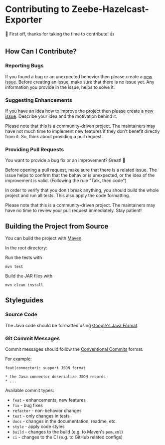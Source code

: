 # Contributing to Zeebe-Hazelcast-Exporter

:tada: First off, thanks for taking the time to contribute! :+1:

## How Can I Contribute?

### Reporting Bugs

If you found a bug or an unexpected behevior then please create
a [new issue](https://github.com/camunda-community-hub/zeebe-hazelcast-exporter/issues). Before creating an issue, make sure
that there is no issue yet. Any information you provide in the issue, helps to solve it.

### Suggesting Enhancements

If you have an idea how to improve the project then please create
a [new issue](https://github.com/camunda-community-hub/zeebe-hazelcast-exporter/issues). Describe your idea and the
motivation behind it.

Please note that this is a community-driven project. The maintainers may have not much time to implement new features if
they don't benefit directly from it. So, think about providing a pull request.

### Providing Pull Requests

You want to provide a bug fix or an improvement? Great! :tada:

Before opening a pull request, make sure that there is a related issue. The issue helps to confirm that the behavior is
unexpected, or the idea of the improvement is valid. (Following the rule "Talk, then code")

In order to verify that you don't break anything, you should build the whole project and run all tests. This also apply
the code formatting.

Please note that this is a community-driven project. The maintainers may have no time to review your pull request
immediately. Stay patient!

## Building the Project from Source

You can build the project with [Maven](http://maven.apache.org).

In the root directory:

Run the tests with

```
mvn test
```

Build the JAR files with

```
mvn clean install
```

## Styleguides

### Source Code

The Java code should be formatted using [Google's Java Format](https://github.com/google/google-java-format).

### Git Commit Messages

Commit messages should follow the [Conventional Commits](https://www.conventionalcommits.org/en/v1.0.0/#summary) format.

For example:

```
feat(connector): support JSON format

* the Java connector deserialize JSON records
* ...
```

Available commit types:

* `feat` - enhancements, new features
* `fix` - bug fixes
* `refactor` - non-behavior changes
* `test` - only changes in tests
* `docs` - changes in the documentation, readme, etc.
* `style` - apply code styles
* `build` - changes to the build (e.g. to Maven's `pom.xml`)
* `ci` - changes to the CI (e.g. to GitHub related configs)
